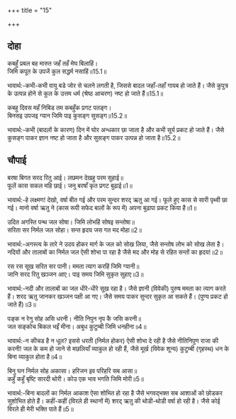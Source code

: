 +++
title = "15"

+++
## दोहा
कबहुँ प्रबल बह मारुत जहँ तहँ मेघ बिलाहिं।  
जिमि कपूत के उपजें कुल सद्धर्म नसाहिं॥15.1॥  

भावार्थ:-कभी-कभी वायु बडे जोर से चलने लगती है, जिससे बादल जहाँ-तहाँ गायब हो जाते हैं। जैसे कुपुत्र के उत्पन्न होने से कुल के उत्तम धर्म (श्रेष्ठ आचरण) नष्ट हो जाते हैं॥15.1॥  

कबहु दिवस महँ निबिड तम कबहुँक प्रगट पतङ्ग।  
बिनसइ उपजइ ग्यान जिमि पाइ कुसङ्ग सुसङ्ग॥15.2॥  

भावार्थ:-कभी (बादलों के कारण) दिन में घोर अन्धकार छा जाता है और कभी सूर्य प्रकट हो जाते हैं। जैसे कुसङ्ग पाकर ज्ञान नष्ट हो जाता है और सुसङ्ग पाकर उत्पन्न हो जाता है॥15.2॥  



## चौपाई
बरषा बिगत सरद रितु आई। लछमन देखहु परम सुहाई॥  
फूलें कास सकल महि छाई। जनु बरषाँ कृत प्रगट बुढाई॥1॥  

भावार्थ:-हे लक्ष्मण! देखो, वर्षा बीत गई और परम सुन्दर शरद् ऋतु आ गई। फूले हुए कास से सारी पृथ्वी छा गई। मानो वर्षा ऋतु ने (कास रूपी सफेद बालों के रूप में) अपना बुढापा प्रकट किया है॥1॥  

उदित अगस्ति पन्थ जल सोषा। जिमि लोभहिं सोषइ सन्तोषा॥  
सरिता सर निर्मल जल सोहा। सन्त हृदय जस गत मद मोहा॥2॥  

भावार्थ:-अगस्त्य के तारे ने उदय होकर मार्ग के जल को सोख लिया, जैसे सन्तोष लोभ को सोख लेता है। नदियों और तालाबों का निर्मल जल ऐसी शोभा पा रहा है जैसे मद और मोह से रहित सन्तों का हृदय!॥2॥  

रस रस सूख सरित सर पानी। ममता त्याग करहिं जिमि ग्यानी॥  
जानि सरद रितु खञ्जन आए। पाइ समय जिमि सुकृत सुहाए॥3॥  

भावार्थ:-नदी और तालाबों का जल धीरे-धीरे सूख रहा है। जैसे ज्ञानी (विवेकी) पुरुष ममता का त्याग करते हैं। शरद ऋतु जानकर खञ्जन पक्षी आ गए। जैसे समय पाकर सुन्दर सुकृत आ सकते हैं। (पुण्य प्रकट हो जाते हैं)॥3॥  

पङ्क न रेनु सोह असि धरनी। नीति निपुन नृप कै जसि करनी॥  
जल सङ्कोच बिकल भइँ मीना। अबुध कुटुम्बी जिमि धनहीना॥4॥  

भावार्थ:-न कीचड है न धूल? इससे धरती (निर्मल होकर) ऐसी शोभा दे रही है जैसे नीतिनिपुण राजा की करनी! जल के कम हो जाने से मछलियाँ व्याकुल हो रही हैं, जैसे मूर्ख (विवेक शून्य) कुटुम्बी (गृहस्थ) धन के बिना व्याकुल होता है॥4॥  

बिनु घन निर्मल सोह अकासा। हरिजन इव परिहरि सब आसा॥  
कहुँ कहुँ बृष्टि सारदी थोरी। कोउ एक भाव भगति जिमि मोरी॥5॥  

भावार्थ:-बिना बादलों का निर्मल आकाश ऐसा शोभित हो रहा है जैसे भगवद्भक्त सब आशाओं को छोडकर सुशोभित होते हैं। कहीं-कहीं (विरले ही स्थानों में) शरद् ऋतु की थोडी-थोडी वर्षा हो रही है। जैसे कोई विरले ही मेरी भक्ति पाते हैं॥5॥  

